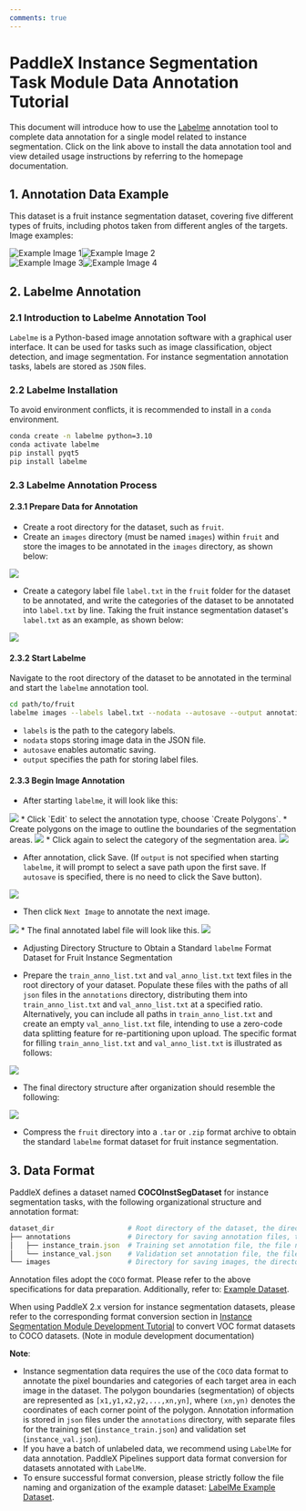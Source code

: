 ```yaml
---
comments: true
---
```


# PaddleX Instance Segmentation Task Module Data Annotation Tutorial

This document will introduce how to use the [Labelme](https://github.com/wkentaro/labelme) annotation tool to complete data annotation for a single model related to instance segmentation. Click on the link above to install the data annotation tool and view detailed usage instructions by referring to the homepage documentation.

## 1. Annotation Data Example
This dataset is a fruit instance segmentation dataset, covering five different types of fruits, including photos taken from different angles of the targets. Image examples:

<div style="display: flex;">
  <img src="https://raw.githubusercontent.com/cuicheng01/PaddleX_doc_images/main/images/data_prepare/instance_segmentation/01.png" alt="Example Image 1">
  <img src="https://raw.githubusercontent.com/cuicheng01/PaddleX_doc_images/main/images/data_prepare/instance_segmentation/02.png" alt="Example Image 2">
</div>
<div style="display: flex;">
  <img src="https://raw.githubusercontent.com/cuicheng01/PaddleX_doc_images/main/images/data_prepare/instance_segmentation/03.png" alt="Example Image 3">
  <img src="https://raw.githubusercontent.com/cuicheng01/PaddleX_doc_images/main/images/data_prepare/instance_segmentation/04.png" alt="Example Image 4">
</div>

## 2. Labelme Annotation
### 2.1 Introduction to Labelme Annotation Tool
`Labelme` is a Python-based image annotation software with a graphical user interface. It can be used for tasks such as image classification, object detection, and image segmentation. For instance segmentation annotation tasks, labels are stored as `JSON` files.

### 2.2 Labelme Installation
To avoid environment conflicts, it is recommended to install in a `conda` environment.

```bash
conda create -n labelme python=3.10
conda activate labelme
pip install pyqt5
pip install labelme
```

### 2.3 Labelme Annotation Process
#### 2.3.1 Prepare Data for Annotation
* Create a root directory for the dataset, such as `fruit`.
* Create an `images` directory (must be named `images`) within `fruit` and store the images to be annotated in the `images` directory, as shown below:

<img src="https://raw.githubusercontent.com/cuicheng01/PaddleX_doc_images/main/images/data_prepare/instance_segmentation/05.png">

* Create a category label file `label.txt` in the `fruit` folder for the dataset to be annotated, and write the categories of the dataset to be annotated into `label.txt` by line. Taking the fruit instance segmentation dataset's `label.txt` as an example, as shown below:

<img src="https://raw.githubusercontent.com/cuicheng01/PaddleX_doc_images/main/images/data_prepare/instance_segmentation/06.png">

#### 2.3.2 Start Labelme
Navigate to the root directory of the dataset to be annotated in the terminal and start the `labelme` annotation tool.

```bash
cd path/to/fruit
labelme images --labels label.txt --nodata --autosave --output annotations
```
* `labels` is the path to the category labels.
* `nodata` stops storing image data in the JSON file.
* `autosave` enables automatic saving.
* `output` specifies the path for storing label files.

#### 2.3.3 Begin Image Annotation
* After starting `labelme`, it will look like this:

<img src="https://raw.githubusercontent.com/cuicheng01/PaddleX_doc_images/main/images/data_prepare/instance_segmentation/07.png">
* Click `Edit` to select the annotation type, choose `Create Polygons`.
* Create polygons on the image to outline the boundaries of the segmentation areas.

<img src="https://raw.githubusercontent.com/cuicheng01/PaddleX_doc_images/main/images/data_prepare/instance_segmentation/08.png">
* Click again to select the category of the segmentation area.

<img src="https://raw.githubusercontent.com/cuicheng01/PaddleX_doc_images/main/images/data_prepare/instance_segmentation/09.png">

* After annotation, click Save. (If `output` is not specified when starting `labelme`, it will prompt to select a save path upon the first save. If `autosave` is specified, there is no need to click the Save button).

<img src="https://raw.githubusercontent.com/cuicheng01/PaddleX_doc_images/main/images/data_prepare/instance_segmentation/10.png">

* Then click `Next Image` to annotate the next image.

<img src="https://raw.githubusercontent.com/cuicheng01/PaddleX_doc_images/main/images/data_prepare/instance_segmentation/11.png">
* The final annotated label file will look like this.

<img src="https://raw.githubusercontent.com/cuicheng01/PaddleX_doc_images/main/images/data_prepare/instance_segmentation/12.png">

* Adjusting Directory Structure to Obtain a Standard `labelme` Format Dataset for Fruit Instance Segmentation

* Prepare the `train_anno_list.txt` and `val_anno_list.txt` text files in the root directory of your dataset. Populate these files with the paths of all `json` files in the `annotations` directory, distributing them into `train_anno_list.txt` and `val_anno_list.txt` at a specified ratio. Alternatively, you can include all paths in `train_anno_list.txt` and create an empty `val_anno_list.txt` file, intending to use a zero-code data splitting feature for re-partitioning upon upload. The specific format for filling `train_anno_list.txt` and `val_anno_list.txt` is illustrated as follows:

<img src="https://raw.githubusercontent.com/cuicheng01/PaddleX_doc_images/main/images/data_prepare/instance_segmentation/13.png">

* The final directory structure after organization should resemble the following:

<img src="https://raw.githubusercontent.com/cuicheng01/PaddleX_doc_images/main/images/data_prepare/instance_segmentation/14.png">

* Compress the `fruit` directory into a `.tar` or `.zip` format archive to obtain the standard `labelme` format dataset for fruit instance segmentation.

## 3. Data Format

PaddleX defines a dataset named <b>COCOInstSegDataset</b> for instance segmentation tasks, with the following organizational structure and annotation format:

```ruby
dataset_dir                  # Root directory of the dataset, the directory name can be changed
├── annotations              # Directory for saving annotation files, the directory name cannot be changed
│   ├── instance_train.json  # Training set annotation file, the file name cannot be changed, using COCO annotation format
│   └── instance_val.json    # Validation set annotation file, the file name cannot be changed, using COCO annotation format
└── images                   # Directory for saving images, the directory name cannot be changed
```

Annotation files adopt the `COCO` format. Please refer to the above specifications for data preparation. Additionally, refer to: [Example Dataset](https://paddle-model-ecology.bj.bcebos.com/paddlex/data/instance_seg_coco_examples.tar).

When using PaddleX 2.x version for instance segmentation datasets, please refer to the corresponding format conversion section in [ Instance Segmentation Module Development Tutorial](../../module_usage/tutorials/cv_modules/instance_segmentation.en.md) to convert VOC format datasets to COCO datasets. (Note in module development documentation)

<b>Note</b>:

* Instance segmentation data requires the use of the `COCO` data format to annotate the pixel boundaries and categories of each target area in each image in the dataset. The polygon boundaries (segmentation) of objects are represented as `[x1,y1,x2,y2,...,xn,yn]`, where `(xn,yn)` denotes the coordinates of each corner point of the polygon. Annotation information is stored in `json` files under the `annotations` directory, with separate files for the training set (`instance_train.json`) and validation set (`instance_val.json`).
* If you have a batch of unlabeled data, we recommend using `LabelMe` for data annotation. PaddleX Pipelines support data format conversion for datasets annotated with `LabelMe`.
* To ensure successful format conversion, please strictly follow the file naming and organization of the example dataset: [LabelMe Example Dataset](https://paddle-model-ecology.bj.bcebos.com/paddlex/data/instance_seg_labelme_examples.tar).
